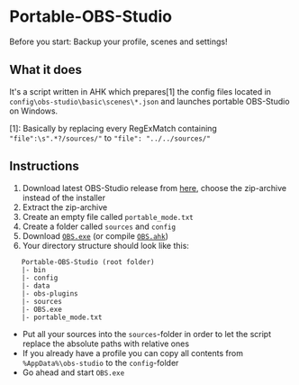 # Portable-OBS-Studio

Before you start: Backup your profile, scenes and settings!

## What it does
It's a script written in AHK which prepares[1] the config files located in ``config\obs-studio\basic\scenes\*.json`` and launches portable OBS-Studio on Windows.  

[1]: Basically by replacing every RegExMatch containing ``"file":\s".*?/sources/"`` to ``"file": "../../sources/"``

## Instructions
1. Download latest OBS-Studio release from [here](https://github.com/jp9000/obs-studio/releases), choose the zip-archive instead of the installer
2. Extract the zip-archive
3. Create an empty file called ``portable_mode.txt``
4. Create a folder called ``sources`` and ``config``
5. Download [``OBS.exe``](https://github.com/symera/Portable-OBS-Studio/raw/master/OBS.exe) (or compile [``OBS.ahk``](https://github.com/symera/Portable-OBS-Studio/raw/master/OBS.ahk))
6. Your directory structure should look like this:  
```
   Portable-OBS-Studio (root folder)
   |- bin
   |- config
   |- data
   |- obs-plugins
   |- sources
   |- OBS.exe
   |- portable_mode.txt
```
- Put all your sources into the ``sources``-folder in order to let the script replace the absolute paths with relative ones
- If you already have a profile you can copy all contents from ``%AppData%\obs-studio`` to the ``config``-folder
- Go ahead and start ``OBS.exe``
